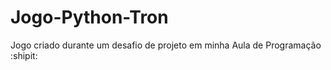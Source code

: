 # Jogo-Python-Tron

Jogo criado durante um desafio de projeto em minha Aula de Programação 
:shipit:
